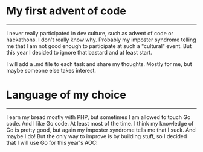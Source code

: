 # My first advent of code
___
I never really participated in dev culture, such as advent of code or hackathons. I don't really know why.
Probably my imposter syndrome telling me that I am not good enough to participate at such a "cultural" event.
But this year I decided to ignore that bastard and at least start. 

I will add a .md file to each task and share my thoughts. Mostly for me, but maybe someone else takes interest.

# Language of my choice
___
I earn my bread mostly with PHP, but sometimes I am allowed to touch Go code. And I like Go code. At least most of the
time. I think my knowledge of Go is pretty good, but again my imposter syndrome tells me that I suck. And maybe I do!
But the only way to improve is by building stuff, so I decided that I will use Go for this year's AOC!